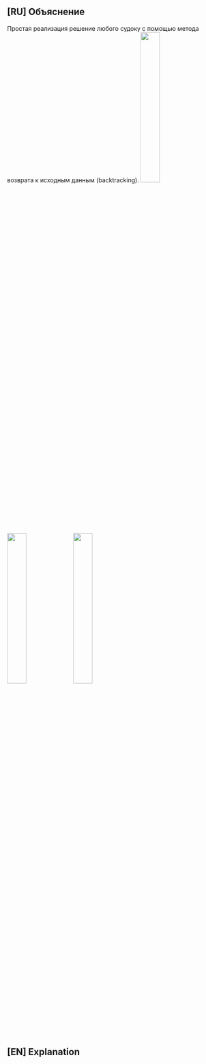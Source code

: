 ## [RU] Объяснение
Простая реализация решение любого судоку с помощью метода возврата к исходным данным (backtracking).
<img src="https://i.imgur.com/AmKqai1.png" width=30% height=30%>
<img src="https://i.imgur.com/rnZH35L.png" width=30% height=30%>
<img src="https://i.imgur.com/TZc5DAy.png" width=30% height=30%>


## [EN] Explanation
